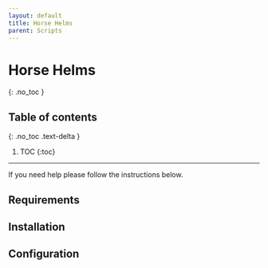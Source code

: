 ```yaml
---
layout: default
title: Horse Helms
parent: Scripts
---
```


# Horse Helms
{: .no_toc }

## Table of contents
{: .no_toc .text-delta }

1. TOC
{:toc}

---

If you need help please follow the instructions below.

## Requirements


## Installation



## Configuration


